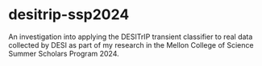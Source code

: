 # desitrip-ssp2024
An investigation into applying the DESITrIP transient classifier to real data collected by DESI as part of my research in the Mellon College of Science Summer Scholars Program 2024.
